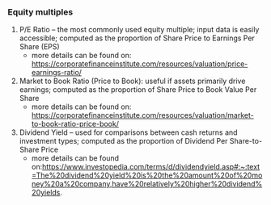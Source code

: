 ### Equity multiples
1. P/E Ratio – the most commonly used equity multiple; input data is easily accessible; computed as 
    the proportion of Share Price to Earnings Per Share (EPS)
    - more details can be found on: https://corporatefinanceinstitute.com/resources/valuation/price-earnings-ratio/
2. Market to Book Ratio (Price to Book): useful if assets primarily drive earnings; computed as the proportion of   Share Price to Book Value Per Share 
    - more details can be found on: https://corporatefinanceinstitute.com/resources/valuation/market-to-book-ratio-price-book/   
3. Dividend Yield – used for comparisons between cash returns and investment types; computed as 
    the proportion of Dividend Per Share-to-Share Price 
    - more details can be found on:https://www.investopedia.com/terms/d/dividendyield.asp#:~:text=The%20dividend%20yield%20is%20the%20amount%20of%20money%20a%20company,have%20relatively%20higher%20dividend%20yields.
